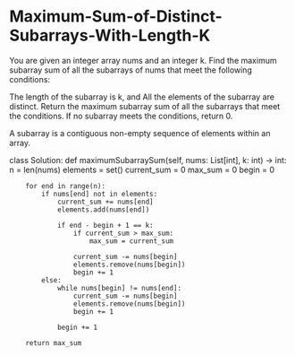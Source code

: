# Maximum-Sum-of-Distinct-Subarrays-With-Length-K

You are given an integer array nums and an integer k. Find the maximum subarray sum of all the subarrays of nums that meet the following conditions:

The length of the subarray is k, and
All the elements of the subarray are distinct.
Return the maximum subarray sum of all the subarrays that meet the conditions. If no subarray meets the conditions, return 0.

A subarray is a contiguous non-empty sequence of elements within an array.

class Solution:
    def maximumSubarraySum(self, nums: List[int], k: int) -> int:
        n = len(nums)
        elements = set()
        current_sum = 0
        max_sum = 0
        begin = 0

        for end in range(n): 
            if nums[end] not in elements:
                current_sum += nums[end]
                elements.add(nums[end])

                if end - begin + 1 == k:
                    if current_sum > max_sum:
                        max_sum = current_sum
                    
                    current_sum -= nums[begin]
                    elements.remove(nums[begin])
                    begin += 1
            else:
                while nums[begin] != nums[end]:
                    current_sum -= nums[begin]
                    elements.remove(nums[begin])
                    begin += 1
                
                begin += 1

        return max_sum
        
